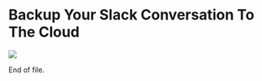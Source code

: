 # Backup Your Slack Conversation To The Cloud

<img src="https://raw.githubusercontent.com/badrshs/Slack_Backup/master/demo_1.png">

End of file.
